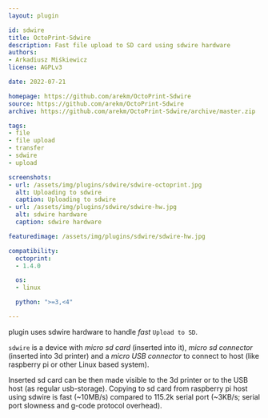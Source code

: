 ```yaml
---
layout: plugin

id: sdwire
title: OctoPrint-Sdwire
description: Fast file upload to SD card using sdwire hardware
authors:
- Arkadiusz Miśkiewicz
license: AGPLv3

date: 2022-07-21

homepage: https://github.com/arekm/OctoPrint-Sdwire
source: https://github.com/arekm/OctoPrint-Sdwire
archive: https://github.com/arekm/OctoPrint-Sdwire/archive/master.zip

tags:
- file
- file upload
- transfer
- sdwire
- upload

screenshots:
- url: /assets/img/plugins/sdwire/sdwire-octoprint.jpg
  alt: Uploading to sdwire
  caption: Uploading to sdwire
- url: /assets/img/plugins/sdwire/sdwire-hw.jpg
  alt: sdwire hardware
  caption: sdwire hardware

featuredimage: /assets/img/plugins/sdwire/sdwire-hw.jpg

compatibility:
  octoprint:
  - 1.4.0

  os:
  - linux

  python: ">=3,<4"

---
```


plugin uses sdwire hardware to handle *fast* `Upload to SD`.

`sdwire` is a device with *micro sd card* (inserted into it), *micro sd connector* (inserted into 3d printer) and a *micro USB
connector* to connect to host (like raspberry pi or other Linux based system).

Inserted sd card can be then made visible to the 3d printer or to the USB host (as regular usb-storage).
Copying to sd card from raspberry pi host using sdwire is fast (~10MB/s) compared to 115.2k serial port (~3KB/s; serial port slowness and g-code protocol overhead).
